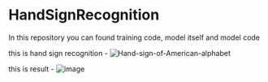 # HandSignRecognition

In this repository you can found training code, model itself and model code 

this is hand sign recognition - 
![Hand-sign-of-American-alphabet](https://github.com/user-attachments/assets/4bbe2f13-203f-42b6-8a83-189e141eff9d)

this is result - 
![image](https://github.com/user-attachments/assets/04e8c51b-3a76-480b-a6bd-c30a905e0275)

